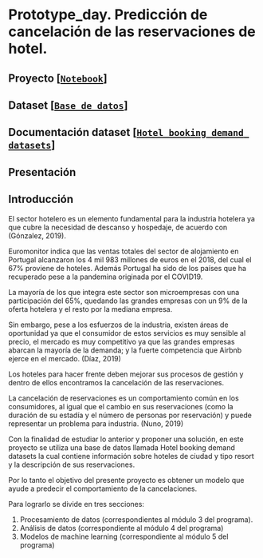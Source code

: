 # Prototype_day. Predicción de cancelación de las reservaciones de hotel.
## Proyecto [[`Notebook`](https://github.com/PERLACONCHITA/prototype_day/blob/main/demo_ML_5.ipynb)] 
## Dataset [[`Base de datos`](https://github.com/PERLACONCHITA/prototype_day/blob/main/hotel_bookings%20(1).csv)]
## Documentación dataset [[`Hotel booking demand datasets`](https://www.sciencedirect.com/science/article/pii/S2352340918315191)]
## Presentación
## Introducción 
El sector hotelero es un elemento fundamental para la industria hotelera ya que cubre la necesidad de descanso y hospedaje, de acuerdo con (Gónzalez, 2019).

Euromonitor indica que las ventas totales del sector de alojamiento en Portugal alcanzaron los 4 mil 983 millones de euros en el 2018, del cual el 67% proviene de hoteles. Además Portugal ha sido de los países que ha recuperado pese a la pandemina originada por el COVID19.

La mayoría de los que integra este sector son microempresas con una participación del 65%, quedando las grandes empresas con un 9% de la oferta hotelera y el resto por la mediana empresa.

Sin embargo, pese a los esfuerzos de la industria, existen áreas de oportunidad ya que el consumidor de estos servicios es muy sensible al precio, el mercado es muy competitivo ya que las grandes empresas abarcan la mayoría de la demanda; y la fuerte competencia que Airbnb ejerce en el mercado. (Díaz, 2019)

Los hoteles para hacer frente deben mejorar sus procesos de gestión y dentro de ellos encontramos la cancelación de las reservaciones.

La cancelación de reservaciones es un comportamiento común en los consumidores, al igual que el cambio en sus reservaciones (como la duración de su estadía y el número de personas por reservación) y puede representar un problema para industria. (Nuno, 2019)

Con la finalidad de estudiar lo anterior y proponer una solución, en este proyecto se utiliza una base de datos llamada Hotel booking demand datasets la cual contiene información sobre hoteles de ciudad y tipo resort y la descripción de sus reservaciones.

Por lo tanto el objetivo del presente proyecto es obtener un modelo que ayude a predecir el comportamiento de la cancelaciones.

Para lograrlo se divide en tres secciones:

1. Procesamiento de datos (correspondientes al módulo 3 del programa).
2. Análisis de datos (correspondiente al módulo 4 del programa)
3. Modelos de machine learning (correspondiente al módulo 5 del programa)


